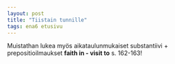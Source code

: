 ```yaml
---
layout: post
title: "Tiistain tunnille"
tags: ena6 etusivu
---
```


Muistathan lukea myös aikataulunmukaiset substantiivi + prepositioilmaukset **faith in - visit to** s. 162-163!